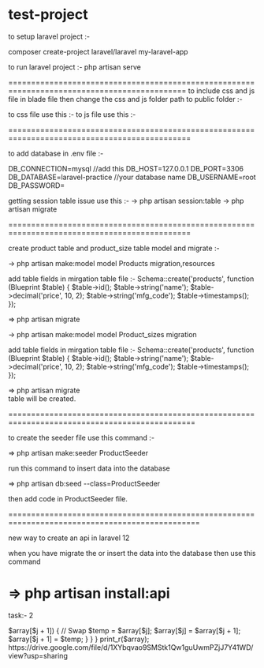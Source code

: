 # test-project

to setup laravel project :-

composer create-project laravel/laravel my-laravel-app

to run laravel project :- php artisan serve

=============================================================================================
to include css and js file in blade file then change the css and js folder path 
to public folder :-

to css file use this :- <link rel="stylesheet" href="{{ asset('css/styles.css') }}">
to js file use this :- <script src="{{ asset('js/script.js') }}"></script>

==============================================================================================

to add database in .env file :-

DB_CONNECTION=mysql //add this
DB_HOST=127.0.0.1
DB_PORT=3306
DB_DATABASE=laravel-practice   //your database name
DB_USERNAME=root
DB_PASSWORD=

getting session table issue use this :-
-> php artisan session:table
-> php artisan migrate

==============================================================================================

create product table and product_size table model and migrate :-

-> php artisan make:model
	model Products
	migration,resources	
	
	
add table fields in mirgation table file :-
        Schema::create('products', function (Blueprint $table) {
            $table->id();
            $table->string('name');
            $table->decimal('price', 10, 2);
            $table->string('mfg_code');
            $table->timestamps();
        });	
	
=> 	php artisan migrate

-> php artisan make:model 
	model Product_sizes
	migration
	
add table fields in mirgation table file :-
        Schema::create('products', function (Blueprint $table) {
            $table->id();
            $table->string('name');
            $table->decimal('price', 10, 2);
            $table->string('mfg_code');
            $table->timestamps();
        });	
		
		
=> php artisan migrate  
table will be created.

===============================================================================================

to create the seeder file use this command :-

=> php artisan make:seeder ProductSeeder 

run this command to insert data into the database

=> php artisan db:seed --class=ProductSeeder

then add code in ProductSeeder file.


================================================================================================

new way to create an api in laravel 12

when you have migrate the or insert the data into the database then use this command

=> php artisan install:api
================================================================================================
task:- 2

<?php

$inputArray = [1, 2, 2, 3, 4, 4, 5, 1, 6];

// Empty array to store unique values
$uniqueArray = [];

foreach ($inputArray as $item) {
    if (!in_array($item, $uniqueArray)) {
        $uniqueArray[] = $item;
    }
}

print_r($uniqueArray);


or


$inputArray = [1, 2, 2, 3, 4, 4, 5, 1, 6];
$uniqueArray = array_keys(array_flip($inputArray));

print_r($uniqueArray);

====================================================
loop se sort

$inputArray = [1, 2, 2, 3, 4, 4, 5, 1, 6];
$uniqueArray = array_keys(array_flip($inputArray));
print_r($uniqueArray);


<?php

$array = [5, 3, 8, 1, 2];
$n = count($array);

// Bubble Sort
for ($i = 0; $i < $n - 1; $i++) {
    for ($j = 0; $j < $n - $i - 1; $j++) {
        if ($array[$j] > $array[$j + 1]) {
            // Swap
            $temp = $array[$j];
            $array[$j] = $array[$j + 1];
            $array[$j + 1] = $temp;
        }
    }
}

print_r($array);


https://drive.google.com/file/d/1XYbqvao9SMStk1Qw1guUwmPZjJ7Y41WD/view?usp=sharing
